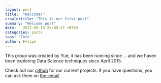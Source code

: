 ```yaml
---
layout: post
title:  "Welcome!"
crawlertitle: "This is our first post"
summary: "Welcome post"
date:   2017-05-19 23:09:47 +0700
categories: posts
tags: 'Info'
author: Felipe
---
```

This group was created by Yue, it has been running since ... and we havev been exploring Data Science techniques since April 2015.


Check out our [github][the-gh] for our current projects. If you have questions, you can ask them on [the-email][the-email].

[the-gh]: http://github.com/
[the-email]:  theemail@dontknow.com